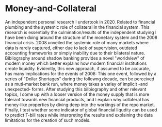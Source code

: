 # Money-and-Collateral
An independent personal research I undertook in 2020. Related to financial plumbing and the systemic role of collateral in the financial system.
This research is essentially the culmination/results of the independent studying I have been doing around the structure of the monetary system and the 2008 financial crisis. 2008 unveiled the systemic role of many markets where data is rarely captured, either due to lack of supervision, outdated accounting frameworks or simply inability due to their bilateral nature. Bibliography around shadow banking provides a novel "worldview" of modern money which better explains how modern financial institutions create liquidity. Evidently, this new approach, if assumed to be accurate, has many implications for the events of 2008: This one event, followed by a series of "Dollar Shortages" during the followng decade, can be perceived as a muti-market bank run, where money takes a variey of implicit -and unexpected- forms.
After studying this bilbiography and other relevant topics, I come up with a looser version of the money supply that is more tolerant towards new financial products, and I explain why collateral has money-like properties by diving deep into the workings of the repo market.
Finally, I test whether some indicator of global financial liqudity can be used to predict T-bill rates while interpreting the results and explaining the data limitations for the creation of such models.

